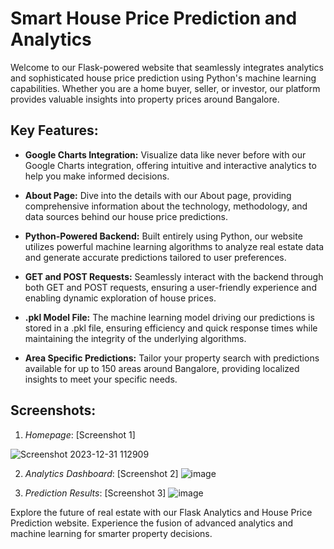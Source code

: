 # Smart House Price Prediction and Analytics

Welcome to our Flask-powered website that seamlessly integrates analytics and sophisticated house price prediction using Python's machine learning capabilities. Whether you are a home buyer, seller, or investor, our platform provides valuable insights into property prices around Bangalore.

## Key Features:

- **Google Charts Integration:** Visualize data like never before with our Google Charts integration, offering intuitive and interactive analytics to help you make informed decisions.

- **About Page:** Dive into the details with our About page, providing comprehensive information about the technology, methodology, and data sources behind our house price predictions.

- **Python-Powered Backend:** Built entirely using Python, our website utilizes powerful machine learning algorithms to analyze real estate data and generate accurate predictions tailored to user preferences.

- **GET and POST Requests:** Seamlessly interact with the backend through both GET and POST requests, ensuring a user-friendly experience and enabling dynamic exploration of house prices.

- **.pkl Model File:** The machine learning model driving our predictions is stored in a .pkl file, ensuring efficiency and quick response times while maintaining the integrity of the underlying algorithms.

- **Area Specific Predictions:** Tailor your property search with predictions available for up to 150 areas around Bangalore, providing localized insights to meet your specific needs.

## Screenshots:

1. *Homepage*: [Screenshot 1]

![Screenshot 2023-12-31 112909](https://github.com/NishanHolla/SmartHomePredictor/assets/92212948/e07674a2-4986-4363-9915-eb2b7cf078ff)

2. *Analytics Dashboard*: [Screenshot 2]
![image](https://github.com/NishanHolla/SmartHomePredictor/assets/92212948/1b984661-0164-48c5-826c-5672fe6406c9)

3. *Prediction Results*: [Screenshot 3]
![image](https://github.com/NishanHolla/SmartHomePredictor/assets/92212948/a2a5b439-52ab-49df-a441-00210dab02e2)

Explore the future of real estate with our Flask Analytics and House Price Prediction website. Experience the fusion of advanced analytics and machine learning for smarter property decisions.
